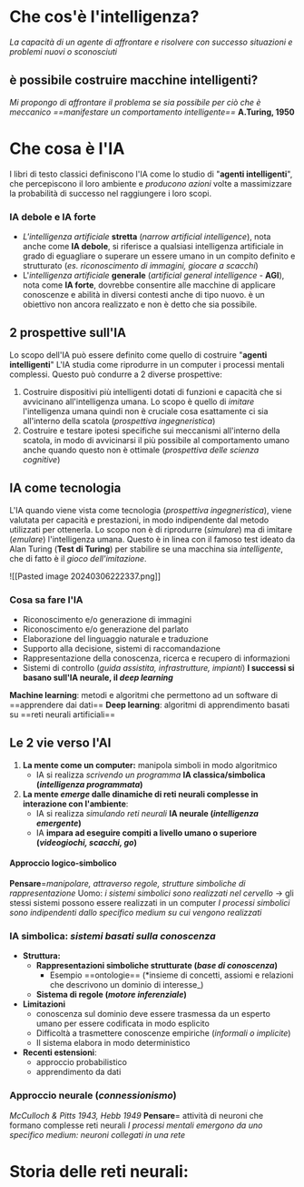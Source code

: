 # Che cos'è l'intelligenza?
*La capacità di un agente di affrontare e risolvere con successo situazioni e problemi nuovi o sconosciuti*
## è possibile costruire macchine intelligenti?
*Mi propongo di affrontare il problema se sia possibile per ciò che è meccanico ==manifestare un comportamento intelligente==* **A.Turing, 1950**
# Che cosa è l'IA
I libri di testo classici definiscono l'IA come lo studio di "**agenti intelligenti**", che percepiscono il loro ambiente e *producono azioni* volte a massimizzare la probabilità di successo nel raggiungere i loro scopi.
### IA debole e IA forte
- *L'intelligenza artificiale* **stretta** (*narrow artificial intelligence*), nota anche come **IA debole**, si riferisce a qualsiasi intelligenza artificiale in grado di eguagliare o superare un essere umano in un compito definito e strutturato (*es. riconoscimento di immagini, giocare a scacchi*)
- L'*intelligenza artificiale* **generale** (*artificial general intelligence* - **AGI**), nota come **IA forte**, dovrebbe consentire alle macchine di applicare conoscenze e abilità in diversi contesti anche di tipo nuovo. è un obiettivo non ancora realizzato e non è detto che sia possibile.
## 2 prospettive sull'IA
Lo scopo dell'IA può essere definito come quello di costruire "**agenti intelligenti**"
L'IA studia come riprodurre in un computer i processi mentali complessi. Questo può condurre a 2 diverse prospettive:
1. Costruire dispositivi più intelligenti dotati di funzioni e capacità che si avvicinano all'intelligenza umana. Lo scopo è quello di *imitare* l'intelligenza umana quindi non è cruciale cosa esattamente ci sia all'interno della scatola (*prospettiva ingegneristica*)
2. Costruire e testare ipotesi specifiche sui meccanismi all'interno della scatola, in modo di avvicinarsi il più possibile al comportamento umano anche quando questo non è ottimale (*prospettiva delle scienza cognitive*)
## IA come tecnologia
L'IA quando viene vista come tecnologia (*prospettiva ingegneristica*), viene valutata per capacità e prestazioni, in modo indipendente dal metodo utilizzati per ottenerla. Lo scopo non è di riprodurre (*simulare*) ma di imitare (*emulare*) l'intelligenza umana.
Questo è in linea con il famoso test ideato da Alan Turing (**Test di Turing**) per stabilire se una macchina sia *intelligente*, che di fatto è il *gioco dell'imitazione*.

![[Pasted image 20240306222337.png]]
### Cosa sa fare l'IA
- Riconoscimento e/o generazione di immagini
- Riconoscimento e/o generazione del parlato
- Elaborazione del linguaggio naturale e traduzione
- Supporto alla decisione, sistemi di raccomandazione
- Rappresentazione della conoscenza, ricerca e recupero di informazioni
- Sistemi di controllo (*guida assistita, infrastrutture, impianti*)
**I successi si basano sull'IA neurale, il _deep learning_**

**Machine learning**: metodi e algoritmi che permettono ad un software di ==apprendere dai dati==
**Deep learning**: algoritmi di apprendimento basati su ==reti neurali artificiali==
## Le 2 vie verso l'AI
1. **La mente come un computer:** manipola simboli in modo algoritmico
	- IA si realizza *scrivendo un programma* **IA classica/simbolica (_intelligenza programmata_)**
2. **La mente _emerge_ dalle dinamiche di reti neurali complesse in interazione con l'ambiente**:
	- IA si realizza *simulando reti neurali* **IA neurale (_intelligenza emergente_)**
	- IA **impara ad eseguire compiti a livello umano o superiore (_videogiochi, scacchi, go_)**
#### Approccio logico-simbolico
**Pensare**=*manipolare, attraverso regole, strutture simboliche di rappresentazione*
Uomo: *i sistemi simbolici sono realizzati nel cervello* -> gli stessi sistemi possono essere realizzati in un computer
*I processi simbolici sono indipendenti dallo specifico medium su cui vengono realizzati*
### IA simbolica: *sistemi basati sulla conoscenza*
- **Struttura:**
	- **Rappresentazioni simboliche strutturate (_base di conoscenza_)**
		- Esempio ==ontologie== (*insieme di concetti, assiomi e relazioni che descrivono un dominio di interesse_)
	- **Sistema di regole (_motore inferenziale_)**
- **Limitazioni**
	- conoscenza sul dominio deve essere trasmessa da un esperto umano per essere codificata in modo esplicito
	- Difficoltà a trasmettere conoscenze empiriche (*informali o implicite*)
	- Il sistema elabora in modo deterministico
- **Recenti estensioni**:
	- approccio probabilistico
	- apprendimento da dati
### Approccio neurale (_connessionismo_)
*McCulloch & Pitts 1943, Hebb 1949*
**Pensare**= attività di neuroni che formano complesse reti neurali
*I processi mentali emergono da uno specifico medium: neuroni collegati in una rete*

# Storia delle reti neurali:

